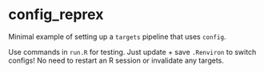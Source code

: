 # config_reprex
 
Minimal example of setting up a `targets` pipeline that uses `config`.

Use commands in `run.R` for testing. Just update + save `.Renviron` to switch configs! No need to restart an R session or invalidate any targets.
